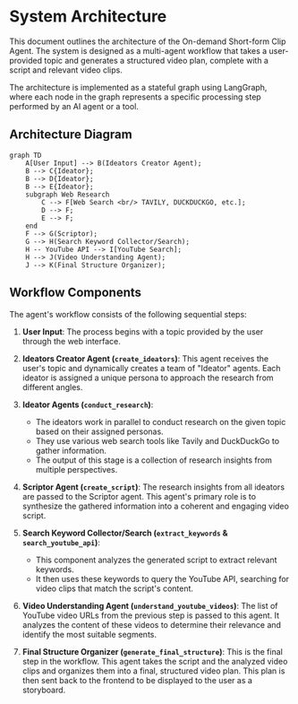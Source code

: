 # System Architecture

This document outlines the architecture of the On-demand Short-form Clip Agent. The system is designed as a multi-agent workflow that takes a user-provided topic and generates a structured video plan, complete with a script and relevant video clips.

The architecture is implemented as a stateful graph using LangGraph, where each node in the graph represents a specific processing step performed by an AI agent or a tool.

## Architecture Diagram

```mermaid
graph TD
    A[User Input] --> B(Ideators Creator Agent);
    B --> C{Ideator};
    B --> D{Ideator};
    B --> E{Ideator};
    subgraph Web Research
        C --> F[Web Search <br/> TAVILY, DUCKDUCKGO, etc.];
        D --> F;
        E --> F;
    end
    F --> G(Scriptor);
    G --> H(Search Keyword Collector/Search);
    H -- YouTube API --> I[YouTube Search];
    H --> J(Video Understanding Agent);
    J --> K(Final Structure Organizer);
```

## Workflow Components

The agent's workflow consists of the following sequential steps:

1.  **User Input**: The process begins with a topic provided by the user through the web interface.

2.  **Ideators Creator Agent (`create_ideators`)**: This agent receives the user's topic and dynamically creates a team of "Ideator" agents. Each ideator is assigned a unique persona to approach the research from different angles.

3.  **Ideator Agents (`conduct_research`)**:
    *   The ideators work in parallel to conduct research on the given topic based on their assigned personas.
    *   They use various web search tools like Tavily and DuckDuckGo to gather information.
    *   The output of this stage is a collection of research insights from multiple perspectives.

4.  **Scriptor Agent (`create_script`)**: The research insights from all ideators are passed to the Scriptor agent. This agent's primary role is to synthesize the gathered information into a coherent and engaging video script.

5.  **Search Keyword Collector/Search (`extract_keywords` & `search_youtube_api`)**:
    *   This component analyzes the generated script to extract relevant keywords.
    *   It then uses these keywords to query the YouTube API, searching for video clips that match the script's content.

6.  **Video Understanding Agent (`understand_youtube_videos`)**: The list of YouTube video URLs from the previous step is passed to this agent. It analyzes the content of these videos to determine their relevance and identify the most suitable segments.

7.  **Final Structure Organizer (`generate_final_structure`)**: This is the final step in the workflow. This agent takes the script and the analyzed video clips and organizes them into a final, structured video plan. This plan is then sent back to the frontend to be displayed to the user as a storyboard. 